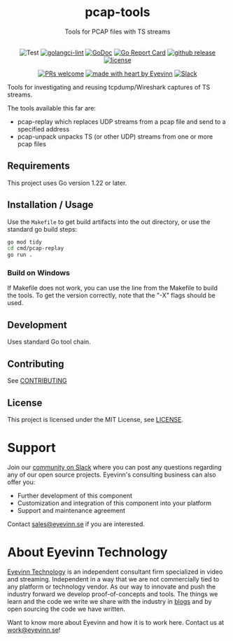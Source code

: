 <h1 align="center">
pcap-tools
</h1>

<div align="center">
Tools for PCAP files with TS streams 
</div>

<div align="center">
<br />

![Test](https://github.com/Eyevinn/mp2ts-tools/workflows/Go/badge.svg)
[![golangci-lint](https://github.com/Eyevinn/mp2ts-tools/actions/workflows/golangci-lint.yml/badge.svg)](https://github.com/Eyevinn/mp2ts-tools/actions/workflows/golangci-lint.yml)
[![GoDoc](https://godoc.org/github.com/Eyevinn/mp2ts-tools?status.svg)](http://godoc.org/github.com/Eyevinn/mp2ts-tools)
[![Go Report Card](https://goreportcard.com/badge/github.com/Eyevinn/mp2ts-tools)](https://goreportcard.com/report/github.com/Eyevinn/mp2ts-tools)
[![github release](https://img.shields.io/github/v/release/Eyevinn/pcap-tools?style=flat-square)](https://github.com/Eyevinn/pcap-tools/releases)
[![license](https://img.shields.io/github/license/eyevinn/pcap-tools.svg?style=flat-square)](LICENSE)

[![PRs welcome](https://img.shields.io/badge/PRs-welcome-ff69b4.svg?style=flat-square)](https://github.com/eyevinn/pcap-tools/issues?q=is%3Aissue+is%3Aopen+label%3A%22help+wanted%22)
[![made with heart by Eyevinn](https://img.shields.io/badge/made%20with%20%E2%99%A5%20by-Eyevinn-59cbe8.svg?style=flat-square)](https://github.com/eyevinn)
[![Slack](http://slack.streamingtech.se/badge.svg)](http://slack.streamingtech.se)

</div>

Tools for investigating and reusing tcpdump/Wireshark captures of TS streams.

The tools available this far are:

* pcap-replay which replaces UDP streams from a pcap file and send to a specified address
* pcap-unpack unpacks TS (or other UDP) streams from one or more pcap files

## Requirements

This project uses Go version 1.22 or later.

## Installation / Usage

Use the `Makefile`  to get build artifacts into the out directory,
or use the standard go build steps:

```sh
go mod tidy
cd cmd/pcap-replay
go run .
```

### Build on Windows

If Makefile does not work, you can use the line from the Makefile to build the tools.
To get the version correctly, note that the "-X" flags should be used.

## Development

Uses standard Go tool chain.

## Contributing

See [CONTRIBUTING](CONTRIBUTING.md)

## License

This project is licensed under the MIT License, see [LICENSE](LICENSE).

# Support

Join our [community on Slack](http://slack.streamingtech.se) where you can post any questions regarding any of our open source projects. Eyevinn's consulting business can also offer you:

* Further development of this component
* Customization and integration of this component into your platform
* Support and maintenance agreement

Contact [sales@eyevinn.se](mailto:sales@eyevinn.se) if you are interested.

# About Eyevinn Technology

[Eyevinn Technology](https://www.eyevinntechnology.se) is an independent consultant firm specialized in video and streaming. Independent in a way that we are not commercially tied to any platform or technology vendor. As our way to innovate and push the industry forward we develop proof-of-concepts and tools. The things we learn and the code we write we share with the industry in [blogs](https://dev.to/video) and by open sourcing the code we have written.

Want to know more about Eyevinn and how it is to work here. Contact us at work@eyevinn.se!

